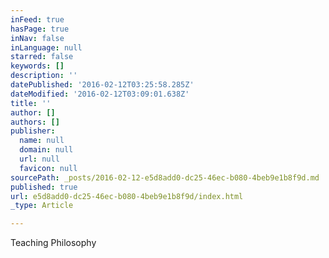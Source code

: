```yaml
---
inFeed: true
hasPage: true
inNav: false
inLanguage: null
starred: false
keywords: []
description: ''
datePublished: '2016-02-12T03:25:58.285Z'
dateModified: '2016-02-12T03:09:01.638Z'
title: ''
author: []
authors: []
publisher:
  name: null
  domain: null
  url: null
  favicon: null
sourcePath: _posts/2016-02-12-e5d8add0-dc25-46ec-b080-4beb9e1b8f9d.md
published: true
url: e5d8add0-dc25-46ec-b080-4beb9e1b8f9d/index.html
_type: Article

---
```

Teaching Philosophy